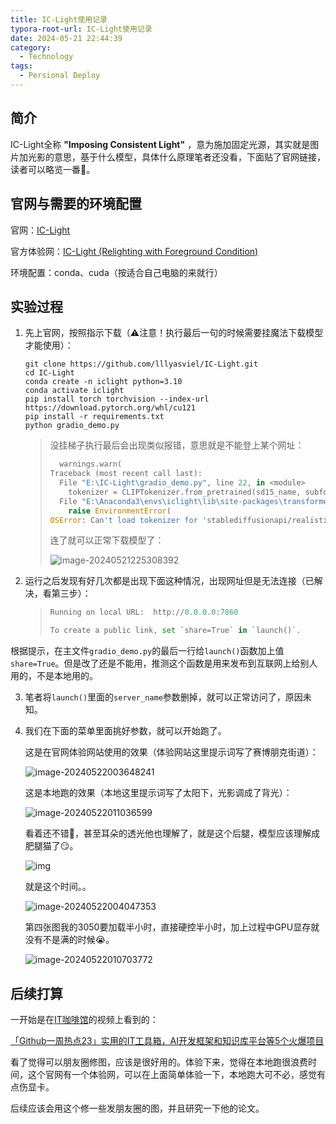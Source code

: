 ```yaml
---
title: IC-Light使用记录
typora-root-url: IC-Light使用记录
date: 2024-05-21 22:44:39
category:
  - Technology
tags:
  - Persional Deploy
---
```


## 简介

IC-Light全称 **\"Imposing Consistent Light\"** ，意为施加固定光源，其实就是图片加光影的意思，基于什么模型，具体什么原理笔者还没看，下面贴了官网链接，读者可以略览一番🫡。

## 官网与需要的环境配置

官网：[IC-Light](https://github.com/lllyasviel/IC-Light)

官方体验网：[IC-Light (Relighting with Foreground Condition)](https://huggingface.co/spaces/lllyasviel/IC-Light)

环境配置：conda、cuda（按适合自己电脑的来就行）

## 实验过程

1. 先上官网，按照指示下载（⚠注意！执行最后一句的时候需要挂魔法下载模型才能使用）：

   ```shell
   git clone https://github.com/lllyasviel/IC-Light.git
   cd IC-Light
   conda create -n iclight python=3.10
   conda activate iclight
   pip install torch torchvision --index-url https://download.pytorch.org/whl/cu121
   pip install -r requirements.txt
   python gradio_demo.py
   ```

   > 没挂梯子执行最后会出现类似报错，意思就是不能登上某个网址：
   >
   > ```python
   >   warnings.warn(
   > Traceback (most recent call last):
   >   File "E:\IC-Light\gradio_demo.py", line 22, in <module>
   >     tokenizer = CLIPTokenizer.from_pretrained(sd15_name, subfolder="tokenizer")
   >   File "E:\Anaconda3\envs\iclight\lib\site-packages\transformers\tokenization_utils_base.py", line 2012, in from_pretrained
   >     raise EnvironmentError(
   > OSError: Can't load tokenizer for 'stablediffusionapi/realistic-vision-v51'. If you were trying to load it from 'https://huggingface.co/models', make sure you don't have a local directory with the same name. Otherwise, make sure 'stablediffusionapi/realistic-vision-v51' is the correct path to a directory containing all relevant files for a CLIPTokenizer tokenizer.
   > ```
   >
   >   连了就可以正常下载模型了：
   >
   > ![image-20240521225308392](image-20240521225308392-17163031926041.png)

2. 运行之后发现有好几次都是出现下面这种情况，出现网址但是无法连接（已解决，看第三步）：

   > ```python
   > Running on local URL:  http://0.0.0.0:7860
   > 
   > To create a public link, set `share=True` in `launch()`.
   > ```

​		根据提示，在主文件`gradio_demo.py`的最后一行给`launch()`函数加上值`share=True`。但是改了还是不能用，推测这个函数是用来发布到互联网上给别人用的，不是本地用的。

3. 笔者将`launch()`里面的`server_name`参数删掉，就可以正常访问了，原因未知。

4. 我们在下面的菜单里面挑好参数，就可以开始跑了。

   这是在官网体验网站使用的效果（体验网站这里提示词写了赛博朋克街道）：

   ![image-20240522003648241](image-20240522003648241-17163094106322.png)

   这是本地跑的效果（本地这里提示词写了太阳下，光影调成了背光）：

   ![image-20240522011036599](image-20240522011036599.png)

   看着还不错🫡，甚至耳朵的透光他也理解了，就是这个后腿，模型应该理解成肥腿猫了😏。

   ![img](image.jpeg)

   就是这个时间。。

   ![image-20240522004047353](image-20240522004047353.png)

   第四张图我的3050要加载半小时，直接硬控半小时，加上过程中GPU显存就没有不是满的时候😭。

   ![image-20240522010703772](image-20240522010703772.png)

## 后续打算

一开始是在[IT咖啡馆](https://space.bilibili.com/65564239?spm_id_from=333.788.0.0)的视频上看到的：

[「Github一周热点23」实用的IT工具箱，AI开发框架和知识库平台等5个火爆项目](https://www.bilibili.com/video/BV1Cw4m1D7GA/?spm_id_from=333.999.0.0&vd_source=99294a2a1c5504f559670de616463ae4)

看了觉得可以朋友圈修图，应该是很好用的。体验下来，觉得在本地跑很浪费时间，这个官网有一个体验网，可以在上面简单体验一下，本地跑大可不必，感觉有点伤显卡。

后续应该会用这个修一些发朋友圈的图，并且研究一下他的论文。
